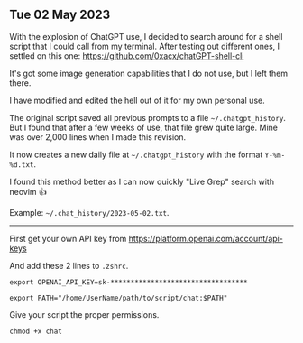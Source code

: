 ## Tue 02 May 2023

With the explosion of ChatGPT use, I decided to search around for a shell script that I could call from my terminal.
After testing out different ones, I settled on this one: https://github.com/0xacx/chatGPT-shell-cli

It's got some image generation capabilities that I do not use, but I left them there.

I have modified and edited the hell out of it for my own personal use.

The original script saved all previous prompts to a file `~/.chatgpt_history`. But I found that after a few weeks of use, that file grew quite large. Mine was
over 2,000 lines when I made this revision.

It now creates a new daily file at `~/.chatgpt_history` with the format `Y-%m-%d.txt`.

I found this method better as I can now quickly "Live Grep" search with neovim 👍

Example: `~/.chat_history/2023-05-02.txt`.

---

First get your own API key from https://platform.openai.com/account/api-keys

And add these 2 lines to `.zshrc`.

`export OPENAI_API_KEY=sk-**********************************`

`export PATH="/home/UserName/path/to/script/chat:$PATH"`

Give your script the proper permissions.

`chmod +x chat`
